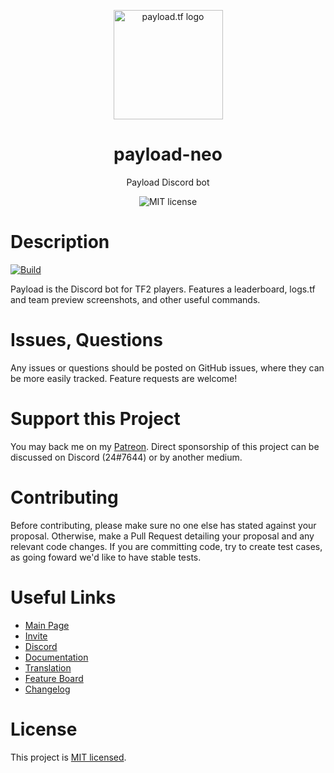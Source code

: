 <p align="center">
  <a href="https://payload.tf">
    <img src="https://payload.tf/logo.svg" alt="payload.tf logo" width="175" height="175">
  </a>
</p>

<h1 align="center">payload-neo</h1>

<p align="center">Payload Discord bot</p>

<p align="center">
    <img src="https://img.shields.io/badge/License-MIT-yellow.svg" alt="MIT license" />
</p>

# Description

[![Build](https://github.com/payload-bot/payload-neo/actions/workflows/build.yml/badge.svg?branch=master)](https://github.com/payload-bot/payload-neo/actions/workflows/build.yml)

Payload is the Discord bot for TF2 players. Features a leaderboard, logs.tf and team preview screenshots, and other useful commands.

# Issues, Questions

Any issues or questions should be posted on GitHub issues, where they can be more easily tracked. Feature requests are welcome!

# Support this Project

You may back me on my [Patreon](https://www.patreon.com/c43721). Direct sponsorship of this project can be discussed on Discord (24#7644) or by another medium.

# Contributing

Before contributing, please make sure no one else has stated against your proposal. Otherwise, make a Pull Request detailing your proposal and any relevant code changes. If you are committing code, try to create test cases, as going foward we'd like to have stable tests.

# Useful Links

- [Main Page](https://payload.tf/)
- [Invite](https://payload.tf/invite)
- [Discord](https://payload.tf/discord)
- [Documentation](https://payload.tf/docs)
- [Translation](https://crowdin.com/project/payload)
- [Feature Board](https://w.supra.tf/b/LmzrWQviWCRcGxywq/payload)
- [Changelog](https://github.com/c43721/payload-neo/blob/master/changelog.md)

# License

This project is [MIT licensed](LICENSE).
